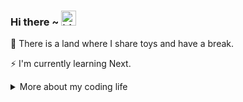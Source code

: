### Hi there ~ <img src="https://user-images.githubusercontent.com/1303154/88677602-1635ba80-d120-11ea-84d8-d263ba5fc3c0.gif" width="24px" alt="hi">

🌱 There is a land where I share toys and have a break.

⚡ I'm currently learning Next.

<details>
<summary>More about my coding life</summary>
<br />

![Top Langs](https://github-readme-stats.vercel.app/api/top-langs/?username=yoxux&layout=compact&hide=css,html)

![Jiayi's github stats](https://github-readme-stats.vercel.app/api?username=yoxux&count_private=true&show_icons=true&theme=onedark)

</details>

<!--
**yoxux/yoxux** is a ✨ _special_ ✨ repository because its `README.md` (this file) appears on your GitHub profile.

Here are some ideas to get you started:

- 🔭 I’m currently working on ...
- 🌱 I’m currently learning ...
- 👯 I’m looking to collaborate on ...
- 🤔 I’m looking for help with ...
- 💬 Ask me about ...
- 📫 How to reach me: ...
- 😄 Pronouns: ...
- ⚡ Fun fact: ...
-->
